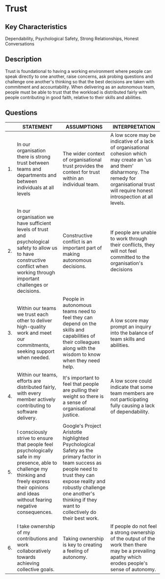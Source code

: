 # Trust


## Key Characteristics
Dependability, Psychological Safety, Strong Relationships, Honest Conversations

## Description
Trust is foundational to having a working environment where people can speak directly to one another, raise concerns, ask probing questions and challenge one another's thinking so that the best decisions are taken with commitment and accountability. When delivering as an autonomous team, people must be able to trust that the workload is distributed fairly with people contributing in good faith, relative to their skills and abilities.

## Questions
| | STATEMENT  	| ASSUMPTIONS 	| INTERPRETATION |
|---	|-------	|---	|---	|
| 1. | In our organisation there is strong trust between teams and departments and between individuals at all levels | The wider context of organisational trust provides the context for trust within an individual team. | A low score may be indicative of a lack of organisational cohesion which may create an 'us and them' disharmony. The remedy for organisational trust will require honest introspection at all levels. |
| 2. | In our organisation we have sufficient levels of trust and psychological safety to allow us to have constructive conflict when working through important challenges or decisions.	| Constructive conflict is an important part of making autonomous decisions. | If people are unable to work through their conflicts, they will not feel committed to the organisation's decisions	|
| 3. | Within our teams we trust each other to deliver high-quality work and meet our commitments, seeking support when needed.	| People in autonomous teams need to feel they can depend on the skills and capabilities of their colleagues along with the wisdom to know when they need help. | A low score may prompt an inquiry into the balance of team skills and abilities.	|
| 4. | Within our teams, efforts are distributed fairly, with every member actively contributing to software delivery.	| It's important to feel that people are pulling their weight so there is a sense of organisational justice. | A low score could indicate that some team members are not participating fully causing a lack of dependability. |
| 5. | I consciously strive to ensure that people feel psychologically safe in my presence, able to challenge my thinking and freely express their opinions and ideas without fearing negative consequences.	|	Google's Project Aristotle highlighted Psychological Safety as the primary factor in team success as people need to trust they can expose reality and robustly challenge one another's thinking if they want to collectively do their best work. | | 
| 6. | I take ownership of my contributions and work collaboratively towards achieving collective goals. | Taking ownership is key to creating a feeling of autonomy. | If people do not feel a strong ownership of the output of the work then there may be a prevailing apathy which erodes people's sense of autonomy. |

